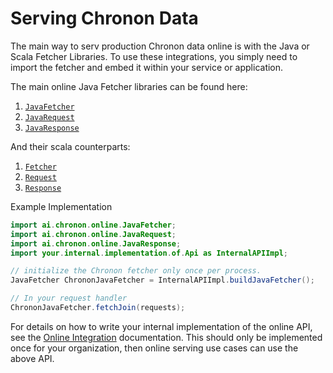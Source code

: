 # Serving Chronon Data

The main way to serv production Chronon data online is with the Java or Scala Fetcher Libraries. To use these integrations, you simply need to import the fetcher and embed it within your service or application.

The main online Java Fetcher libraries can be found here:

1. [`JavaFetcher`](https://github.com/airbnb/chronon/blob/master/online/src/main/java/ai/chronon/online/JavaFetcher.java)
2. [`JavaRequest`](https://github.com/airbnb/chronon/blob/master/online/src/main/java/ai/chronon/online/JavaRequest.java)
3. [`JavaResponse`](https://github.com/airbnb/chronon/blob/master/online/src/main/java/ai/chronon/online/JavaResponse.java)

And their scala counterparts:

1. [`Fetcher`](https://github.com/airbnb/chronon/blob/master/online/src/main/scala/ai/chronon/online/Fetcher.scala)
2. [`Request`](https://github.com/airbnb/chronon/blob/master/online/src/main/scala/ai/chronon/online/Fetcher.scala#L39)
3. [`Response`](https://github.com/airbnb/chronon/blob/master/online/src/main/scala/ai/chronon/online/Fetcher.scala#L48)

Example Implementation

```java
import ai.chronon.online.JavaFetcher;
import ai.chronon.online.JavaRequest;
import ai.chronon.online.JavaResponse;
import your.internal.implementation.of.Api as InternalAPIImpl;

// initialize the Chronon fetcher only once per process.
JavaFetcher ChrononJavaFetcher = InternalAPIImpl.buildJavaFetcher();

// In your request handler
ChrononJavaFetcher.fetchJoin(requests);
```

For details on how to write your internal implementation of the online API, see the [Online Integration](../setup/Online_Integration.md) documentation. This should only be implemented once for your organization, then online serving use cases can use the above API.

